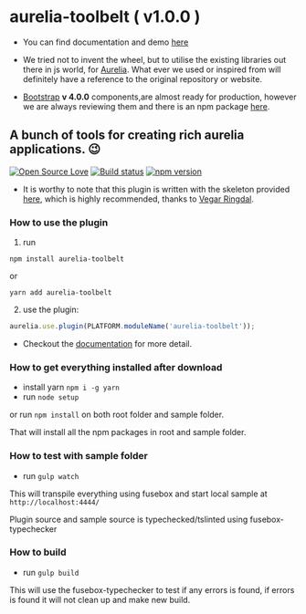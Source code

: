 # aurelia-toolbelt ( v1.0.0 )

* You can find documentation and demo [here](https://aurelia-toolbelt.github.io/)

* We tried not to invent the wheel, but to utilise the existing libraries out there in js world, for [Aurelia](http://aurelia.io). What ever we used or inspired from will definitely have a reference to the original repository or website.
* [Bootstrap](http://getbootstrap.com/docs/4.0/getting-started/introduction/) **v 4.0.0** components,are almost ready for production, however we are always reviewing them and there is an npm package [here](https://www.npmjs.com/package/aurelia-toolbelt).

## A bunch of tools for creating rich aurelia applications. :wink:

[![Open Source Love](https://badges.frapsoft.com/os/mit/mit.svg?v=102)](https://opensource.org/licenses/MIT)
[![Build status](https://ci.appveyor.com/api/projects/status/01bgrcnljgephg80?svg=true)](https://ci.appveyor.com/project/shahabganji/aurelia-toolbelt)
[![npm version](https://badge.fury.io/js/aurelia-toolbelt.svg)](https://badge.fury.io/js/aurelia-toolbelt)

* It is worthy to note that this plugin is written with the skeleton provided [here](https://github.com/vegarringdal/skeleton-plugin-typescript), which is highly recommended, thanks to [Vegar Ringdal](https://github.com/vegarringdal).

### How to use the plugin

1. run

```shell
npm install aurelia-toolbelt
```

or

```shell
yarn add aurelia-toolbelt
```

2. use the plugin:

```js
aurelia.use.plugin(PLATFORM.moduleName('aurelia-toolbelt'));
```

* Checkout the [documentation](https://aurelia-toolbelt.github.io) for more detail.


### How to get everything installed after download

* install yarn ```npm i -g yarn```
* run `node setup`

or run ```npm install``` on both root folder and sample folder.

That will install all the npm packages in root and sample folder.


### How to test with sample folder

* run `gulp watch`

This will transpile everything using fusebox and start local sample at `http://localhost:4444/`

Plugin source and sample source is typechecked/tslinted using fusebox-typechecker


### How to build

* run `gulp build`

This will use the fusebox-typechecker to test if any errors is found, if errors is found it will not clean up and make new build.
